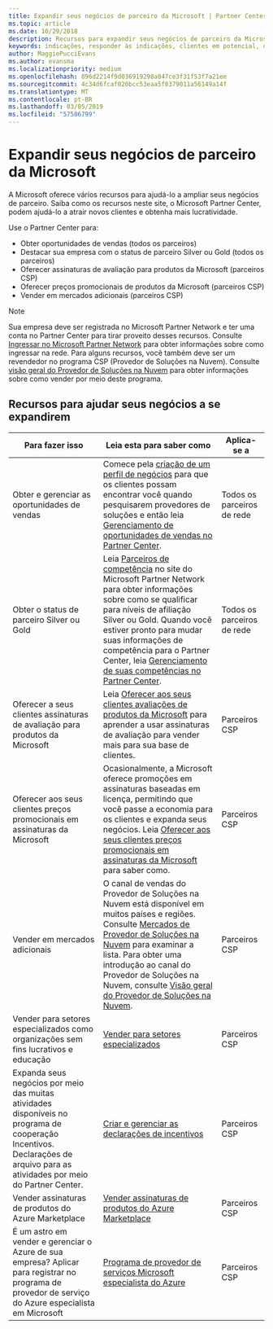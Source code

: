 ```yaml
---
title: Expandir seus negócios de parceiro da Microsoft | Partner Center
ms.topic: article
ms.date: 10/29/2018
description: Recursos para expandir seus negócios de parceiro da Microsoft. Inclui como obter as oportunidades de vendas (indicações) da Microsoft.
keywords: indicações, responder às indicações, clientes em potencial, oportunidades de vendas, perfil de marketing, perfil de negócios, expandir seus negócios, oportunidades de negócios, competências, afiliação silver, afiliação gold, ofertas de avaliação, expansão de mercado, nuvens nacionais
author: MaggiePucciEvans
ms.author: evansma
ms.localizationpriority: medium
ms.openlocfilehash: 896d2214f9d036919298a847ce3f31f53f7a21ee
ms.sourcegitcommit: 4c34d6fcaf020bcc53eaa5f0379011a56149a14f
ms.translationtype: MT
ms.contentlocale: pt-BR
ms.lasthandoff: 03/05/2019
ms.locfileid: "57586799"
---
```

# <a name="grow-your-microsoft-partner-business"></a>Expandir seus negócios de parceiro da Microsoft 

A Microsoft oferece vários recursos para ajudá-lo a ampliar seus negócios de parceiro. Saiba como os recursos neste site, o Microsoft Partner Center, podem ajudá-lo a atrair novos clientes e obtenha mais lucratividade.

Use o Partner Center para:

- Obter oportunidades de vendas (todos os parceiros)
- Destacar sua empresa com o status de parceiro Silver ou Gold (todos os parceiros)
- Oferecer assinaturas de avaliação para produtos da Microsoft (parceiros CSP)
- Oferecer preços promocionais de produtos da Microsoft (parceiros CSP)
- Vender em mercados adicionais (parceiros CSP)

> [!NOTE]  
> Sua empresa deve ser registrada no Microsoft Partner Network e ter uma conta no Partner Center para tirar proveito desses recursos. Consulte [Ingressar no Microsoft Partner Network](mpn-overview.md) para obter informações sobre como ingressar na rede. Para alguns recursos, você também deve ser um revendedor no programa CSP (Provedor de Soluções na Nuvem). Consulte [visão geral do Provedor de Soluções na Nuvem](csp-overview.md) para obter informações sobre como vender por meio deste programa.

## <a name="resources-to-help-your-business-grow"></a>Recursos para ajudar seus negócios a se expandirem

|  **Para fazer isso**  |  **Leia esta para saber como**  |  **Aplica-se a**  |
|--------------|-----------|--------------
| Obter e gerenciar as oportunidades de vendas | Comece pela [criação de um perfil de negócios](create-a-marketing-profile.md) para que os clientes possam encontrar você quando pesquisarem provedores de soluções e então leia [Gerenciamento de oportunidades de vendas no Partner Center](responding-to-referrals.md). | Todos os parceiros de rede |
| Obter o status de parceiro Silver ou Gold | Leia [Parceiros de competência](https://partner.microsoft.com/membership/competencies) no site do Microsoft Partner Network para obter informações sobre como se qualificar para níveis de afiliação Silver ou Gold. Quando você estiver pronto para mudar suas informações de competência para o Partner Center, leia [Gerenciamento de suas competências no Partner Center](competencies.md). | Todos os parceiros de rede |
| Oferecer a seus clientes assinaturas de avaliação para produtos da Microsoft | Leia [Oferecer aos seus clientes avaliações de produtos da Microsoft](offer-your-customers-trials-of-microsoft-products.md) para aprender a usar assinaturas de avaliação para vender mais para sua base de clientes.| Parceiros CSP |
| Oferecer aos seus clientes preços promocionais em assinaturas da Microsoft | Ocasionalmente, a Microsoft oferece promoções em assinaturas baseadas em licença, permitindo que você passe a economia para os clientes e expanda seus negócios. Leia [Oferecer aos seus clientes preços promocionais em assinaturas da Microsoft](promotions.md) para saber como. | Parceiros CSP |
| Vender em mercados adicionais | O canal de vendas do Provedor de Soluções na Nuvem está disponível em muitos países e regiões. Consulte [Mercados de Provedor de Soluções na Nuvem](agreements.md) para examinar a lista. Para obter uma introdução ao canal do Provedor de Soluções na Nuvem, consulte [Visão geral do Provedor de Soluções na Nuvem](csp-overview.md).  | Parceiros CSP |
Vender para setores especializados como organizações sem fins lucrativos e educação|[Vender para setores especializados](get-special-pricing-for-offers.md)|Parceiros CSP|
|Expanda seus negócios por meio das muitas atividades disponíveis no programa de cooperação Incentivos. Declarações de arquivo para as atividades por meio do Partner Center.| [Criar e gerenciar as declarações de incentivos](create-incentives-claims.md)|Parceiros CSP|
|Vender assinaturas de produtos do Azure Marketplace|[Vender assinaturas de produtos do Azure Marketplace](sell-marketplace-products.md)|Parceiros CSP|
|É um astro em vender e gerenciar o Azure de sua empresa? Aplicar para registrar no programa de provedor de serviço do Azure especialista em Microsoft|[Programa de provedor de serviços Microsoft especialista do Azure](azure-expert-msp.md)|Parceiros CSP|
